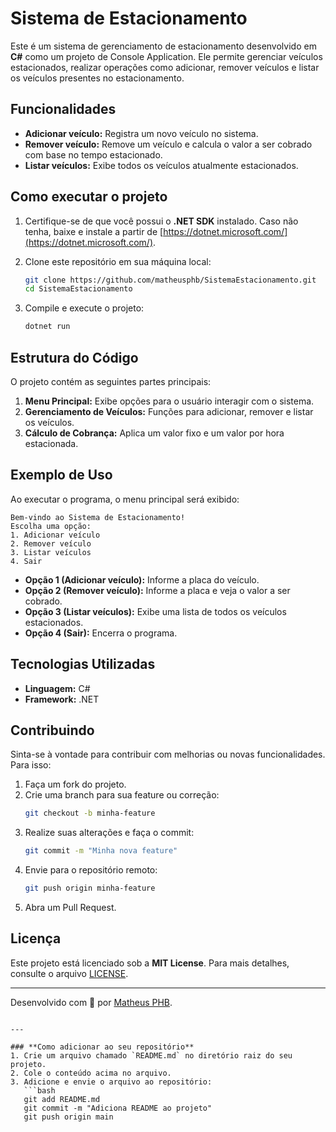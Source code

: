 # Sistema de Estacionamento

Este é um sistema de gerenciamento de estacionamento desenvolvido em **C#** como um projeto de Console Application. Ele permite gerenciar veículos estacionados, realizar operações como adicionar, remover veículos e listar os veículos presentes no estacionamento.

## Funcionalidades

- **Adicionar veículo:** Registra um novo veículo no sistema.
- **Remover veículo:** Remove um veículo e calcula o valor a ser cobrado com base no tempo estacionado.
- **Listar veículos:** Exibe todos os veículos atualmente estacionados.

## Como executar o projeto

1. Certifique-se de que você possui o **.NET SDK** instalado. Caso não tenha, baixe e instale a partir de [https://dotnet.microsoft.com/](https://dotnet.microsoft.com/).

2. Clone este repositório em sua máquina local:
   ```bash
   git clone https://github.com/matheusphb/SistemaEstacionamento.git
   cd SistemaEstacionamento


3. Compile e execute o projeto:
   ```bash
   dotnet run
   ```

## Estrutura do Código

O projeto contém as seguintes partes principais:

1. **Menu Principal:** Exibe opções para o usuário interagir com o sistema.
2. **Gerenciamento de Veículos:** Funções para adicionar, remover e listar os veículos.
3. **Cálculo de Cobrança:** Aplica um valor fixo e um valor por hora estacionada.

## Exemplo de Uso

Ao executar o programa, o menu principal será exibido:

```
Bem-vindo ao Sistema de Estacionamento!
Escolha uma opção:
1. Adicionar veículo
2. Remover veículo
3. Listar veículos
4. Sair
```

- **Opção 1 (Adicionar veículo):** Informe a placa do veículo.
- **Opção 2 (Remover veículo):** Informe a placa e veja o valor a ser cobrado.
- **Opção 3 (Listar veículos):** Exibe uma lista de todos os veículos estacionados.
- **Opção 4 (Sair):** Encerra o programa.

## Tecnologias Utilizadas

- **Linguagem:** C#
- **Framework:** .NET

## Contribuindo

Sinta-se à vontade para contribuir com melhorias ou novas funcionalidades. Para isso:

1. Faça um fork do projeto.
2. Crie uma branch para sua feature ou correção:
   ```bash
   git checkout -b minha-feature
   ```
3. Realize suas alterações e faça o commit:
   ```bash
   git commit -m "Minha nova feature"
   ```
4. Envie para o repositório remoto:
   ```bash
   git push origin minha-feature
   ```
5. Abra um Pull Request.

## Licença

Este projeto está licenciado sob a **MIT License**. Para mais detalhes, consulte o arquivo [LICENSE](LICENSE).

---

Desenvolvido com 💙 por [Matheus PHB](https://github.com/matheusphb).
```

---

### **Como adicionar ao seu repositório**
1. Crie um arquivo chamado `README.md` no diretório raiz do seu projeto.
2. Cole o conteúdo acima no arquivo.
3. Adicione e envie o arquivo ao repositório:
   ```bash
   git add README.md
   git commit -m "Adiciona README ao projeto"
   git push origin main
   ``` 
